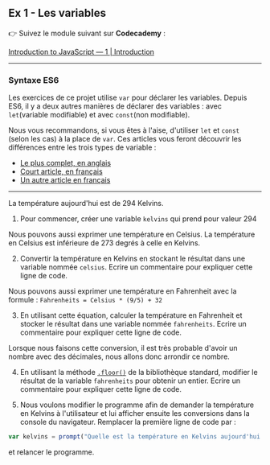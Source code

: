 ## Ex 1 - Les variables

👉 Suivez le module suivant sur **Codecademy** :

[Introduction to JavaScript — 1 | Introduction](https://www.codecademy.com/learn/introduction-to-javascript/modules/learn-javascript-introduction)

---

### Syntaxe ES6
Les exercices de ce projet utilise `var` pour déclarer les variables. Depuis ES6, il y a deux autres manières de déclarer des variables : avec `let`(variable modifiable) et avec `const`(non modifiable).

Nous vous recommandons, si vous êtes à l'aise, d'utiliser `let` et `const` (selon les cas) à la place de `var`. Ces articles vous feront découvrir les différences entre les trois types de variable :

- [Le plus complet, en anglais](https://www.freecodecamp.org/news/var-let-and-const-whats-the-difference/)
- [Court article, en français](https://putaindecode.io/articles/es6-es2015-la-declaration-de-variables-avec-const-let-et-var/)
- [Un autre article en français](https://blog.freelancerepublik.com/tuto-javascript-var-let-const/)

---

La température aujourd'hui est de 294 Kelvins.

1. Pour commencer, créer une variable `kelvins` qui prend pour valeur 294

Nous pouvons aussi exprimer une température en Celsius. La température en Celsius est inférieure de 273 degrés à celle en Kelvins.

2. Convertir la température en Kelvins en stockant le résultat dans une variable nommée `celsius`.
   Ecrire un commentaire pour expliquer cette ligne de code.

Nous pouvons aussi exprimer une température en Fahrenheit avec la formule :
`Fahrenheits = Celsius * (9/5) + 32`

3. En utilisant cette équation, calculer la température en Fahrenheit et stocker le résultat dans une variable nommée `fahrenheits`. Ecrire un commentaire pour expliquer cette ligne de code.

Lorsque nous faisons cette conversion, il est très probable d'avoir un nombre avec des décimales, nous allons donc arrondir ce nombre.

4. En utilisant la méthode [`.floor()`](https://developer.mozilla.org/fr/docs/Web/JavaScript/Reference/Objets_globaux/Math/floor) de la bibliothèque standard, modifier le résultat de la variable `fahrenheits` pour obtenir un entier. Ecrire un commentaire pour expliquer cette ligne de code.

5. Nous voulons modifier le programme afin de demander la température en Kelvins à l'utilisateur et lui afficher ensuite les conversions dans la console du navigateur.
   Remplacer la première ligne de code par :

```js
var kelvins = prompt("Quelle est la température en Kelvins aujourd'hui ?");
```

et relancer le programme.
